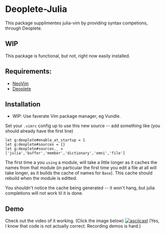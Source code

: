 # Deoplete-Julia 
This package supplimentes julia-vim by providing syntax competions, through Deoplete.

## WIP
This package is functional, but not, right now easily installed.


## Requirements:

 - [NeoVim](https://github.com/neovim/neovim)
 - [Deoplete](https://github.com/Shougo/deoplete.nvim)
 
 
## Installation
 - WIP: Use faverate Vim package manager, eg Vundle.
 
Set your `.vimrc` config up to use this new source -- add something like (you should already have the first line)

```
let g:deoplete#enable_at_startup = 1
let g:deoplete#sources = {}
let g:deoplete#sources._ = ['julia','buffer','member','dictionary','omni','file']
```

The first time a you `using` a module, will take a little longer as it caches the names from that module (in particular the first time you edit a file at all will take longer, as it builds the cache of names for `Base`).
This cache should rebuild when the module is editted.

You shouldn't notice the cache being generated -- it won't hang, but julia completions will not work til it is done.

## Demo

Check out the video of it working. (Click the image below)
[![asciicast](https://asciinema.org/a/688g8iyhj1idrtz8ooptr6iso.png)](https://asciinema.org/a/688g8iyhj1idrtz8ooptr6iso)
(Yes, I know that code is not actually correct. Recording demos is hard.)
